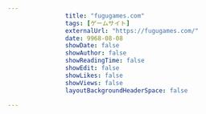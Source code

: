 ---
                title: "fugugames.com"
                tags: [ゲームサイト]
                externalUrl: "https://fugugames.com/"
                date: 9968-08-08
                showDate: false
                showAuthor: false
                showReadingTime: false
                showEdit: false
                showLikes: false
                showViews: false
                layoutBackgroundHeaderSpace: false
                ---

